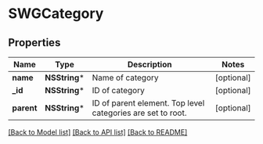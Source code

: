 # SWGCategory

## Properties
Name | Type | Description | Notes
------------ | ------------- | ------------- | -------------
**name** | **NSString*** | Name of category | [optional] 
**_id** | **NSString*** | ID of category | [optional] 
**parent** | **NSString*** | ID of parent element. Top level categories are set to root. | [optional] 

[[Back to Model list]](../README.md#documentation-for-models) [[Back to API list]](../README.md#documentation-for-api-endpoints) [[Back to README]](../README.md)


